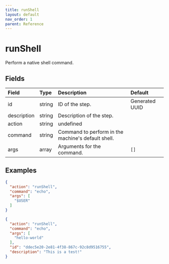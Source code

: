 ```yaml
---
title: runShell
layout: default
nav_order: 1
parent: Reference
---
```


# runShell

Perform a native shell command.

## Fields

Field | Type | Description | Default
:-- | :-- | :-- | :--
id | string | ID of the step. | Generated UUID
description | string | Description of the step. | 
action | string | undefined | 
command | string | Command to perform in the machine's default shell. | 
args | array | Arguments for the command. | `[]`

## Examples

```json
{
  "action": "runShell",
  "command": "echo",
  "args": [
    "$USER"
  ]
}
```

```json
{
  "action": "runShell",
  "command": "echo",
  "args": [
    "hello-world"
  ],
  "id": "ddec5e20-2e81-4f38-867c-92c8d9516755",
  "description": "This is a test!"
}
```
